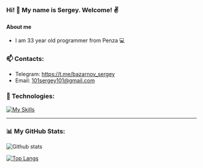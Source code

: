 ### Hi! 👋 My name is Sergey. Welcome! ✌️

#### About me

* I am 33 year old programmer from Penza 💻

### 📫 Contacts:  
 * Telegram: https://t.me/bazarnov_sergey
 * Email: 101sergey101@gmail.com

### 🔭 Technologies:
[![My Skills](https://skillicons.dev/icons?i=java,idea,maven,spring,hibernate,postgres,bootstrap,html,linux,git)](https://skillicons.dev)

-----------
### :bar_chart: My GitHub Stats:
![Github stats](https://github-readme-stats.vercel.app/api?username=BazarnovSergey&hide=stars,prs,issues,contribs)

[![Top Langs](https://github-readme-stats.vercel.app/api/top-langs/?username=BazarnovSergey&layout=compact)](https://github.com/BazarnovSergey/github-readme-stats)

<!--
**BazarnovSergey/BazarnovSergey** is a ✨ _special_ ✨ repository because its `README.md` (this file) appears on your GitHub profile.

Here are some ideas to get you started:

- 🔭 I’m currently working on ...
- 🌱 I’m currently learning ...
- 👯 I’m looking to collaborate on ...
- 🤔 I’m looking for help with ...
- 💬 Ask me about ...
- 📫 How to reach me: ...
- 😄 Pronouns: ...
- ⚡ Fun fact: ...
-->
